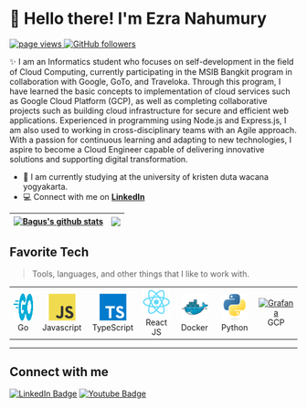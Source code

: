 <h1 align="left" >👋 Hello there! I'm Ezra Nahumury</h1>

<p align="left">
  <a href="https://https://github.com/EzraNahumury/Profile">
    <img src="https://komarev.com/ghpvc/?username=EzraNahumury" alt="page views" />
  </a>
  <a href="https://github.com/EzraNahumury?tab=followers">
    <img alt="GitHub followers" src="https://img.shields.io/github/followers/EzraNahumury?color=green&logo=github">
  </a>
</p>

✨ I am an Informatics student who focuses on self-development in the field of Cloud Computing, currently participating in the MSIB Bangkit program in collaboration with Google, GoTo, and Traveloka. Through this program, I have learned the basic concepts to implementation of cloud services such as Google Cloud Platform (GCP), as well as completing collaborative projects such as building cloud infrastructure for secure and efficient web applications. Experienced in programming using Node.js and Express.js, I am also used to working in cross-disciplinary teams with an Agile approach. With a passion for continuous learning and adapting to new technologies, I aspire to become a Cloud Engineer capable of delivering innovative solutions and supporting digital transformation.

- 🔭 I am currently studying at the university of kristen duta wacana yogyakarta.
- 💻 Connect with me on **[LinkedIn](https://www.linkedin.com/in/ezra-kristanto-nahumury-50831228a/)**

| <a href="https://github.com/BagusNurhudaUI/BagusNurhudaUI"><img align="center" src="https://github-readme-stats.anuraghazra1.vercel.app/api?username=BagusNurhudaUI&show_icons=true&show=prs_merged&theme=buefy&hide_border=true" alt="Bagus's github stats" /></a> | <a href="https://github.com/BagusNurhudaUI/BagusNurhudaUI"><img align="center" src="https://github-readme-stats.vercel.app/api/top-langs/?username=BagusNurhudaUI&layout=compact&theme=buefy&hide_border=true&langs_count=8" /></a> |
| ------------------------------------------------------------------------------------------------------------------------------------------------------------------------------------------------------------------------------------------------------------------- | ----------------------------------------------------------------------------------------------------------------------------------------------------------------------------------------------------------------------------------- |

  <!-- <img align="center" src="https://github-readme-streak-stats.herokuapp.com/?user=BagusNurhudaUI" /> -->

<h2 align="left" id="macropower-tech">Favorite Tech</h2>

> Tools, languages, and other things that I like to work with.

<table>
  <tr>
    <td align="center" width="96">
      <a href="#macropower-tech">
        <img src="./img/go-flat.svg" width="48" height="48" alt="Golang" />
      </a>
      <br>Go
    </td>
    <td align="center" width="96">
      <a href="#macropower-tech">
        <img src="./img/javascript-original.svg" width="48" height="48" alt="Python" />
      </a>
      <br>Javascript
    </td>
    <td align="center" width="96">
      <a href="#macropower-tech">
        <img src="./img/typescript-original.svg" width="48" height="48" alt="TypeScript" />
      </a>
      <br>TypeScript
    </td>
    <td align="center" width="96">
      <a href="#macropower-tech" >
        <img src="./img/react-original.svg" width="48" height="48" alt="Kubernetes" />
      </a>
      <br>React JS
    </td>
    <td align="center" width="96"> 
      <a href="#macropower-tech" >
        <img src="./img/docker-original.svg" width="48" height="48" alt="Docker" />
      </a>
      <br>Docker
    </td>
    <td align="center"  width="96">
      <a href="#macropower-tech">
        <img src="./img/python-original.svg" width="48" height="48" alt="Debian" />
      </a>
      <br>Python
    </td>
    <td align="center" width="96">
      <a href="#macropower-tech" >
        <img src="https://avatars.githubusercontent.com/u/2810941?s=48&v=4" width="48" height="48" alt="Grafana" />
      </a>
      <br>GCP
    </td>
  </tr>
</table>

<!-- links -->

[84.51°]: https://github.com/8451 "84.51° Github Home"
[issues page]: https://github.com/BagusNurhudaUI/BagusNurhudaUI/issues "BagusNurhudaUI/issues"
[linkedin]: https://www.linkedin.com/in/colvinjm "Jacob Colvin LinkedIn"
[homelab]: https://github.com/MacroPower/homelab "MacroPower/homelab"
[blog]: https://jacobcolvin.com/posts/ "My Blog"

---

<h2>Connect with me </h3>
    <p>
        <a href="https://linkedin.com/in/BagusNurhuda"><img src="https://img.shields.io/badge/-Bagus%20Nurhuda%20-blue?style=plastic&amp;labelColor=blue&amp;logo=LinkedIn&amp;link=https://linkedin.com/in/BagusNurhuda" alt="LinkedIn Badge"></a> 
        <a href="https://www.youtube.com/c/BagusNurhuda"><img src="https://img.shields.io/badge/-Bagus Nurhuda-informational?style=plastic&amp;labelColor=informational&amp;logo=YouTube&amp;link=https://twitter.com/Dev_180Memes" alt="Youtube Badge"></a>
   </p>
